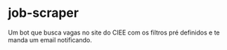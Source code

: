# job-scraper
Um bot que busca vagas no site do CIEE com os filtros pré definidos e te manda um email notificando.
